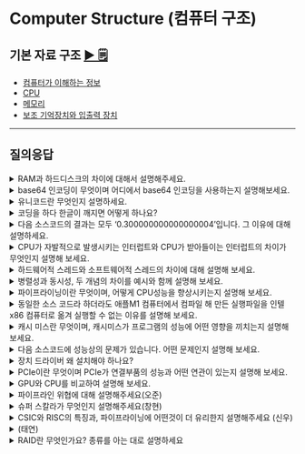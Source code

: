 # Computer Structure (컴퓨터 구조)

## 기본 자료 구조 [▶︎ 🗒](basic.md)

- [컴퓨터가 이해하는 정보](./basic.md#컴퓨터가-이해하는-정보)
- [CPU](./basic.md#CPU)
- [메모리](./basic.md#메모리)
- [보조 기억장치와 입출력 장치](./basic.md#보조기억장치와-입출력장치)

---

## 질의응답

<details>
<summary>RAM과 하드디스크의 차이에 대해서 설명해주세요.</summary>
<p>
- RAM이 CPU가 실행할 프로그램을 저장하는 부품이라면 하드디스크는 전원이 꺼져도 보관할 프로그램을 저장하는 부품
- 휘발성 저장장치인 RAM은 전원이 꺼지면 저장된 내용을 잃지만, 하드디스크는 비휘발성 저장장치이기 때문에 전원이 꺼져도 내용이 남아있다는 차이가 있습니다.
</p>
</details>

<details>
<summary>base64 인코딩이 무엇이며 어디에서 base64 인코딩을 사용하는지 설명해보세요.</summary>
<p>

- 문자 뿐만 아니라 아스키 코드로 표현할 수 없는 이미지 등의 이진 데이터까지 아스키 형태의 문자로 표현하기 위해 사용하는 인코딩 방식
- 주로 이메일에서 첨부파일을 전송하거나 웹에서 이미지 및 파일 데이터를 텍스트 형식으로 포함할 때 사용

창현:

- Base64 인코딩은 바이너리 데이터를 텍스트로 변환하는 인코딩 방식입니다. 변환된 데이터는 일반 텍스트 형식으로 유지되며, 이로 인해 바이너리 데이터를 안전하게 전송하거나 저장할 수 있습니다.
- 이메일에서 첨부파일을 보낼 때 사용합니다. 이메일 프로토콜(SMTP)에서는 바이너리 데이터를 직접 전송할 수 없기 때문에 첨부파일을 Base64로 인코딩하여 전송합니다.
- JWT는 Base64 인코딩을 사용하여 서버와 클라이언트 간에 데이터를 안전하게 주고받을 수 있도록 설계되었습니다.

- Base64를 사용하지 않는 경우:

일반 파일 업로드 (웹사이트): 대부분의 웹사이트에서 파일을 업로드할 때는 Base64 인코딩이 필요하지 않습니다. 브라우저에서 파일을 서버로 업로드할 때는 파일을 그대로 바이너리 형식으로 서버에 전송합니다. 이 과정에서는 **enctype="multipart/form-data"**를 사용하여 바이너리 데이터를 전송하며, Base64로 인코딩할 필요가 없습니다.

</p>
</details>

<details>
<summary>유니코드란 무엇인지 설명하세요.</summary>
<p>

- 여러 국가의 언어나 이모티콘 등을 표현할 수 있는 통일된 문자 집합
- 유니코드마다 부여되어있는 고유한 수 , 코드 포인트를 어떻게 코드로 표현하는지에 따라 다양한 인코딩 방법을 구분 할 수 있습니다.

창현:

- \*유니코드(Unicode)**는 전 세계의 모든 문자를 통일된 방식으로 표현하기 위해 개발된 **문자 인코딩 표준\*\*입니다. 각 언어의 문자, 기호, 이모지 등을 고유한 코드로 정의하여 컴퓨터에서 일관되게 처리할 수 있도록 설계되었습니다.
</p>
</details>

<details>
<summary>코딩을 하다 한글이 깨지면 어떻게 하나요?</summary>

<p>

- 한글이 깨지는 경우는 컴퓨터가 이해할 수 있는 문자의 모음, 문자집합을 인식하지 못했거나, 문자집합을 코드로 표현하는 인코딩 방법을 인식하지 못한 경우입니다
- 따라서 다른 문자 집합을 지원하는 다양한 인코딩 방법을 시도해봐야 합니다

신우 :

- 해당 코딩 환경에서 인식할 수 있는 인코딩 방법, 한글은 대표적으로 EUC-KR과 유니코드등을 확인해 봐야 합니다.
</p>
</details>

<details>
<summary>다음 소스코드의 결과는 모두 ‘0.300000000000000004’입니다. 그 이유에 대해 설명하세요.</summary>
<p>

![문제이미지](img/floating_point.png)

- **부동소수점 수의 이진 표현**:
  컴퓨터는 실수를 이진수(2진법)로 표현합니다. 하지만 `0.1`이나 `0.2` 같은 소수는 이진수로 정확하게 표현할 수 없습니다. 이러한 숫자들은 이진수로 무한하게 반복되므로, 컴퓨터는 이러한 값을 근사치로 저장하게 됩니다.
- **정밀도 한계**:
  컴퓨터가 사용하는 부동소수점 표현(일반적으로 IEEE 754 표준)은 고정된 비트 수를 사용해 소수를 표현합니다. 이로 인해, `0.1 + 0.2`의 결과도 정확히 `0.3`이 아니라 근사치가 됩니다. 이 근사값을 10진수로 변환하면 `0.30000000000000004`로 나타나게 됩니다. 이는 매우 작은 오차이지만, 부동소수점 연산에서는 이러한 오차가 발생할 수밖에 없습니다.
- **언어 간 일관성**:
  Python, Java, JavaScript 같은 언어들은 모두 IEEE 754 표준을 따르기 때문에 동일한 결과가 출력됩니다. 각 언어의 내부적인 소수점 처리 방식이 같기 때문에, 같은 수식을 계산할 때 동일한 오차가 발생합니다.

신우 :

- 실수를 다른 진수로 표현할 때, 정확하게 나누어 떨어지지 않아 무한이 반복되는 수들이 있습니다. 컴퓨터의 경우 데이터를 이진수로 저장하는데, '0.1'이나 '0.2'등은 2진수로 무한이 반복되기 때문에 저장할 수 있는 최대 자릿수에서 근사치를 저장합니다. 이 때문에 '0.1'이 컴퓨터에서는 '0.1'에 가까운 근사값이 나오게 되며 컴퓨터에서는 '0.1 + 0.2 = 0.3' 이 아닌 '0.1 + 0.2 = 0.3000000000000004' 가 나오게 됩니다.
</p>
</details>

<details>
<summary>CPU가 자발적으로 발생시키는 인터럽트와 CPU가 받아들이는 인터럽트의 차이가 무엇인지 설명해 보세요.</summary>
<p>
- **CPU가 자발적으로 발생시키는 인터럽트**는 소프트웨어 인터럽트로 주로 에러와 같은 예외의 상황에서 발생합니다.

**CPU가 받아들이는 인터럽트**는 주로 입출력 장치와 같은 하드웨어 인터럽트에서 일어납니다.

</p>
</details>

<details>
<summary>하드웨어적 스레드와 소프트웨어적 스레드의 차이에 대해 설명해 보세요.</summary>
<p>
- 하드웨어 스레드는 `하나의 코어가 동시에 처리하는 명령어의 단위`를 말합니다.

소프트웨어 스레드는 `하나의 프로그램에서 독립적으로 실행되는 단위`를 의미합니다.

하드웨어 스레드는 `병렬성`을, 소프트웨어 스레드는 `동시성`을 중심으로 작동합니다.

</p>
</details>

<details>
<summary>병렬성과 동시성, 두 개념의 차이를 예시와 함께 설명해 보세요.</summary>
<p>
- 병렬성은 작업을 실제로 같은 시간에 동시에 처리하는 성질을 의미하고 동시성은 작업을 동시에 처리하게끔 보이게하는 성질을 의미합니다. 멀티코어 CPU의 여러 코어가 같은 시각에 명령어를 동시에 처리하는 것이 병렬성의 예시이고, 1코어 1스레드 CPU가 여러 작업을 빠르게 번갈아가며 처리하는 것이 동시성의 예시입니다.
</p>
</details>

<details>
<summary>파이프라이닝이란 무엇이며, 어떻게 CPU성능을 향상시키는지 설명해 보세요.</summary>
<p>
- 명령어 병렬 처리기법은 여러 명령어를 동시에 처리해 CPU의 성능을 높이는 기법입니다.  파이프라이닝은 하나의 명령어를 처리하는 과정을 비슷한 시간 간격으로 쪼갠 뒤, 쪼개진 각각의 단계에서 동시에 실행 가능한 단계를 겹쳐서 실행해 CPU의 처리 성능을 높입니다.
</p>
</details>

<details>
<summary>동일한 소스 코드라 하더라도 애플M1 컴퓨터에서 컴파일 해 만든 실행파일을 인텔x86 컴퓨터로 옮겨 실행할 수 없는 이유를 설명해 보세요.</summary>
<p>
- 동일한 소스코드라도 각기 다른 명령어로 변환될 수 있기 때문입니다. 실행파일은 각각의 컴퓨터가 이해할 수 있는 명령어의 모음이기 때문에 CPU마다 이해하는 명령어의 집합이 다릅니다. 따라서 실행할 수 있는 실행파일도 달라집니다.
</p>
</details>

<details>
<summary>캐시 미스란 무엇이며, 캐시미스가 프로그램의 성능에 어떤 영향을 끼치는지 설명해 보세요.</summary>
<p>
- 캐시미스란 캐시에 있을 것이라고 기대했던 데이터가 캐시에 존재하지 않는 상황을 의미합니다. 캐시 미스가 발생하면 CPU가 메모리와 같이 실제로 데이터가 위치한 먼 곳까지 접근해야 합니다. 따라서 프로그램의 성능에 악영향을 끼치게 됩니다. 
</p>
</details>

<details>
<summary>다음 소스코드에 성능상의 문제가 있습니다. 어떤 문제인지 설명해 보세요.</summary>

```JAVA
public class Main {
	public static void main(String[] args){
		int[][] matix = new int[20000][20000];

		for (int i = 0; i < 20000; i++) {
			for (int j = 0; j < 20000; j++){
				matrix[j][i] = 1;
			}
		}
	}
}
```

<p>
- 배열 탐색에서 성능 문제가 발생하는 이유는 **캐시 효율성**과 관련이 있습니다. 컴퓨터 시스템에서 **캐시**는 데이터를 메모리에서 읽어오는 속도를 높이기 위해 사용되며, 이때 ****공간적 지역성** (Spatial Locality)**이 중요한 역할을 합니다.

- **공간적 지역성**이란 **메모리의 인접한 데이터들이 자주 함께 접근될 가능성**이 높다는 원칙을 말합니다. 즉, 배열의 원소들을 순차적으로 탐색하면 CPU 캐시가 한 번에 여러 개의 인접한 배열 원소를 가져오고, 이후 탐색할 때 이미 캐시된 데이터를 사용할 수 있어 성능이 향상됩니다.
- 그러나, 배열을 **비순차적으로 탐색**하면, 캐시에 미리 로드된 인접 데이터들을 활용하지 못하고, **캐시 미스(cache miss)**가 자주 발생하게 됩니다. 그 결과 메모리에서 데이터를 다시 가져와야 하는 횟수가 늘어나고, 성능이 저하됩니다.

배열을 탐색할 때는 **순차적으로 접근**하는 것이 성능을 극대화할 수 있는 방법입니다. 배열을 순차적으로 접근하면 공간적 지역성을 활용하여 CPU 캐시의 효율성을 극대화할 수 있습니다.

</p>
</details>

<details>
<summary>장치 드라이버 왜 설치해야 하나요?</summary>
<p>
- CPU가 장치컨트롤러를 작동시키기 위한 정보를 알아야 하기 때문입니다. CPU는 장치 드라이버가 설치되어 있지 않으면 해당 입출력 장치를 어떻게 작동시켜야할지, 즉 장치 컨트롤러와 어떻게 정보를 주고받아야하는지 알 수가 없습니다.
</p>
</details>

<details>
<summary>PCIe이란 무엇이며 PCIe가 연결부품의 성능과 어떤 연관이 있는지 설명해 보세요.</summary>
<p>
- PCle란 대표적인 입출력 버스의 일종으로 버전에 따라 지원되는 최대속도(대역폭)이가 다르므로 연결되는 부품의 성능에 영향을 끼칠 수 있습니다. 예를들어 PCle 3.0의 최대지원 속도는 PCle 6.0의 최대 지원 속도에 비해 느리기 때문에 같은 부품이라 하더라도 PCle 3.0에 연결할 경우 입출력 버스의 최대 지원 속도가 더 느릴수 있습니다.
</p>
</details>

<details>
<summary>GPU와 CPU를 비교하여 설명해 보세요.</summary>
<p>
- GPU는 주로 산술 연산과 같이 단순 연산을 병렬적으로 수행하기 위한 장치이고, CPU는 범용적인 연산을 수행하기 위한 장치입니다. GPU는 코어가 수백개에서 수천개까지 되기 때문에 병렬처리에 용이합니다. 하지만 CPU처럼 코어마다 복잡한 연산을 지원하지는 않습니다.
</p>
</details>

<details>
<summary>파이프라인 위협에 대해 설명해주세요(오준)</summary>
<p>
- 여기에 설명을 적어주세요
</p>
</details>

<details>
<summary>슈퍼 스칼라가 무엇인지 설명해주세요(창현)</summary>
<p>
- 슈퍼스칼라는 CPU 내부에 여러 개의 명령어 파이프라인을 포함하는 구조를 말합니다. 전통적인 단일 파이프라인 구조와 달리, 슈퍼스칼라 구조에서는 여러 명령어를 동시에 병렬로 실행할 수 있어 명령어 처리 효율성과 CPU 성능을 크게 향상시킵니다. 이를 통해 CPU는 클럭 사이클당 여러 개의 명령어를 처리하여, 처리량(Throughput)을 높이고 보다 빠른 성능을 발휘할 수 있습니다.
</p>
</details>

<details>
<summary>CSIC와 RISC의 특징과, 파이프라이닝에 어떤것이 더 유리한지 설명해주세요 (신우)</summary>
<p>
- 여기에 설명을 적어주세요
</p>
</details>

<details>
<summary>(태연)</summary>
<p>
- 여기에 설명을 적어주세요
</p>
</details>

<details>
<summary>RAID란 무엇인가요? 종류를 아는 대로 설명하세요</summary>
<p>
보조기억장치를 관리하는 방법중에 하나,RAID는 여러 개의 디스크를 하나의 논리적 디스크처럼 구성하여 성능, 용량, 안정성을 향상시키는 기술입니다.RAID 0은 데이터를 여러 디스크에 분산하여 저장하여 성능을 향상시키는 방식입니다. 단, ***디스크가 하나라도 고장나면 전체 데이터가 손실됩니다.***RAID 1은 데이터를 두개의 디스크에 완전히 복제하여 안정성을 향상시키는 방식입니다. 단, ***디스크 용량이 절반으로 줄어듭니다.***
</p>
</details>
